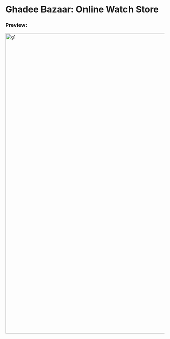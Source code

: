 # Ghadee Bazaar: Online Watch Store
### Preview:  
<img width="947" alt="g1" src="https://github.com/amansinghbisht029/ghadee-bazaar/assets/83057532/fc12d0bb-8050-462e-bc2e-199f2b116439">

